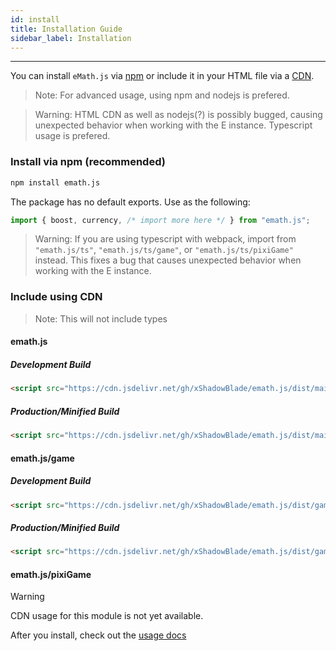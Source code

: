 ```yaml
---
id: install
title: Installation Guide
sidebar_label: Installation
---
```


---

You can install ``eMath.js`` via [npm](#install-via-npm-recommended) or include it in your HTML file via a [CDN](#include-using-cdn).

> Note: For advanced usage, using npm and nodejs is prefered.

> Warning: HTML CDN as well as nodejs(?) is possibly bugged, causing unexpected behavior when working with the E instance. Typescript usage is prefered.

### Install via npm (recommended)

```bash
npm install emath.js
```

The package has no default exports. Use as the following:

```js
import { boost, currency, /* import more here */ } from "emath.js";
```

> Warning: If you are using typescript with webpack, import from ``"emath.js/ts"``, ``"emath.js/ts/game"``, or ``"emath.js/ts/pixiGame"`` instead. This fixes a bug that causes unexpected behavior when working with the E instance.

### Include using CDN

> Note: This will not include types

#### emath.js

##### Development Build

```html
<script src="https://cdn.jsdelivr.net/gh/xShadowBlade/emath.js/dist/main/eMath.js"></script>
```

##### Production/Minified Build

```html
<script src="https://cdn.jsdelivr.net/gh/xShadowBlade/emath.js/dist/main/eMath.min.js"></script>
```

#### emath.js/game

##### Development Build

```html
<script src="https://cdn.jsdelivr.net/gh/xShadowBlade/emath.js/dist/game/eMath.game.js"></script>
```

##### Production/Minified Build

```html
<script src="https://cdn.jsdelivr.net/gh/xShadowBlade/emath.js/dist/game/eMath.game.min.js"></script>
```

#### emath.js/pixiGame

> [!WARNING]
> CDN usage for this module is not yet available.

After you install, check out the [usage docs](./usage)